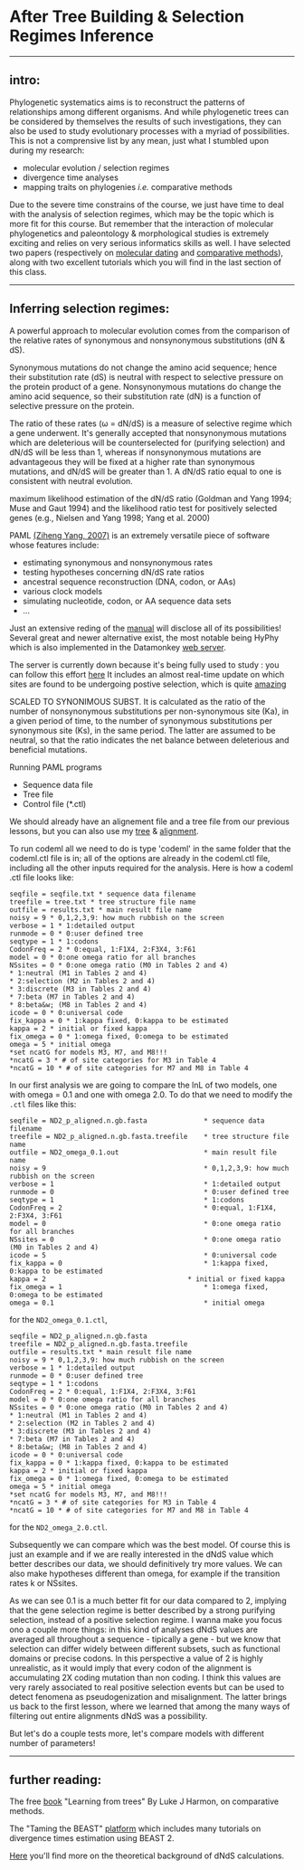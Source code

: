 # After Tree Building & Selection Regimes Inference



 
---




## intro: 

Phylogenetic systematics aims is to reconstruct the patterns of relationships among different organisms. 
And while phylogenetic trees can be considered by themselves the results of such investigations, they can also be
used to study evolutionary processes with a myriad of possibilities. This is not a comprensive list by any mean, 
just what I stumbled upon during my research:

* molecular evolution / selection regimes
* divergence time analyses
* mapping traits on phylogenies _i.e._ comparative methods

Due to the severe time constrains of the course, we just have time to deal with the analysis of selection regimes,
which may be the topic which is more fit for this course. But remember that the interaction of
molecular phylogenetics and paleontology & morphological studies is extremely exciting and
relies on very serious informatics skills as well. I have selected two papers (respectively on
[molecular dating](https://doi.org/10.1111/brv.12390) and [comparative methods]()), 
along with two excellent tutorials which you will find in the last section of this class.




---




## Inferring selection regimes: 

A powerful approach to molecular evolution comes from the comparison of 
the relative rates of synonymous and nonsynonymous substitutions (dN & dS).

Synonymous mutations do not change the amino acid sequence; hence their substitution rate (dS) is neutral 
with respect to selective pressure on the protein product of a gene.
Nonsynonymous mutations do change the amino acid sequence, so their substitution rate (dN) is a
function of selective pressure on the protein. 

The ratio of these rates (ω = dN/dS) is a measure of selective regime which a gene underwent. 
It's generally accepted that nonsynonymous mutations which are deleterious will be counterselected for
(purifying selection) and dN/dS will be less than 1, whereas if nonsynonymous mutations
are advantageous they will be fixed at a higher rate than synonymous mutations, and dN/dS will
be greater than 1. A dN/dS ratio equal to one is consistent with neutral evolution.


 maximum
likelihood estimation of the dN/dS ratio (Goldman and Yang 1994; Muse and Gaut 1994) and the
likelihood ratio test for positively selected genes (e.g., Nielsen and Yang 1998; Yang et al. 2000)



PAML [(Ziheng Yang, 2007)](https://academic.oup.com/mbe/article/24/8/1586/1103731) 
is an extremely versatile piece of software whose features include:

* estimating synonymous and nonsynonymous rates
* testing hypotheses concerning dN/dS rate ratios
* ancestral sequence reconstruction (DNA, codon, or AAs)
* various clock models
* simulating nucleotide, codon, or AA sequence data sets
* ...

Just an extensive reding of the [manual](http://abacus.gene.ucl.ac.uk/software/pamlDOC.pdf) will disclose all
of its possibilities! Several great and newer alternative exist, the most notable being HyPhy which is also
implemented in the Datamonkey [web server](https://www.datamonkey.org/).

The server is currently down because it's being fully used to study : you can follow this effort [here](http://covid19.datamonkey.org/)
It includes an almost real-time update on which sites are found to be undergoing postive selection, which is quite [amazing](http://covid19.datamonkey.org/2020/04/01/covid19-analysis/)


SCALED TO SYNONIMOUS SUBST.  It is calculated as the ratio of the number of nonsynonymous substitutions per non-synonymous site (Ka), in a given period of time, to the number of synonymous substitutions per synonymous site (Ks), in the same period. The latter are assumed to be neutral, so that the ratio indicates the net balance between deleterious and beneficial mutations. 


Running PAML programs
* Sequence data file
* Tree file
* Control file (*.ctl) 


We should already have an alignement file and a tree file from our previous lessons, 
but you can also use my [tree](https://github.com/for-giobbe/phy/blob/master/examples/ND2_p_aligned.n.gb.fasta.treefile) & [alignment](https://github.com/for-giobbe/phy/blob/master/examples/ND2_p_aligned.n.gb.fasta).

To run codeml all we need to do is type 'codeml' in the same folder that the codeml.ctl file is in;
all of the options are already in the codeml.ctl file, including all the other inputs required for the analysis. 
Here is how a codeml .ctl file looks like:

```
seqfile = seqfile.txt * sequence data filename
treefile = tree.txt * tree structure file name
outfile = results.txt * main result file name
noisy = 9 * 0,1,2,3,9: how much rubbish on the screen
verbose = 1 * 1:detailed output
runmode = 0 * 0:user defined tree
seqtype = 1 * 1:codons
CodonFreq = 2 * 0:equal, 1:F1X4, 2:F3X4, 3:F61
model = 0 * 0:one omega ratio for all branches
NSsites = 0 * 0:one omega ratio (M0 in Tables 2 and 4)
* 1:neutral (M1 in Tables 2 and 4)
* 2:selection (M2 in Tables 2 and 4)
* 3:discrete (M3 in Tables 2 and 4)
* 7:beta (M7 in Tables 2 and 4)
* 8:beta&w; (M8 in Tables 2 and 4)
icode = 0 * 0:universal code
fix_kappa = 0 * 1:kappa fixed, 0:kappa to be estimated
kappa = 2 * initial or fixed kappa
fix_omega = 0 * 1:omega fixed, 0:omega to be estimated
omega = 5 * initial omega
*set ncatG for models M3, M7, and M8!!!
*ncatG = 3 * # of site categories for M3 in Table 4
*ncatG = 10 * # of site categories for M7 and M8 in Table 4
 ```

In our first analysis we are going to compare the lnL of two models,
one with omega = 0.1 and one with omega 2.0. To do that we need to modify the ```.ctl``` files like this:


```
seqfile = ND2_p_aligned.n.gb.fasta				* sequence data filename
treefile = ND2_p_aligned.n.gb.fasta.treefile	* tree structure file name
outfile = ND2_omega_0.1.out						* main result file name
noisy = 9										* 0,1,2,3,9: how much rubbish on the screen
verbose = 1										* 1:detailed output
runmode = 0										* 0:user defined tree
seqtype = 1										* 1:codons
CodonFreq = 2									* 0:equal, 1:F1X4, 2:F3X4, 3:F61
model = 0										* 0:one omega ratio for all branches
NSsites = 0										* 0:one omega ratio (M0 in Tables 2 and 4)
icode = 5										* 0:universal code
fix_kappa = 0									* 1:kappa fixed, 0:kappa to be estimated
kappa = 2									* initial or fixed kappa
fix_omega = 1									* 1:omega fixed, 0:omega to be estimated
omega = 0.1 									* initial omega
```
 
for the ```ND2_omega_0.1.ctl```,
 
```
seqfile = ND2_p_aligned.n.gb.fasta
treefile = ND2_p_aligned.n.gb.fasta.treefile
outfile = results.txt * main result file name
noisy = 9 * 0,1,2,3,9: how much rubbish on the screen
verbose = 1 * 1:detailed output
runmode = 0 * 0:user defined tree
seqtype = 1 * 1:codons
CodonFreq = 2 * 0:equal, 1:F1X4, 2:F3X4, 3:F61
model = 0 * 0:one omega ratio for all branches
NSsites = 0 * 0:one omega ratio (M0 in Tables 2 and 4)
* 1:neutral (M1 in Tables 2 and 4)
* 2:selection (M2 in Tables 2 and 4)
* 3:discrete (M3 in Tables 2 and 4)
* 7:beta (M7 in Tables 2 and 4)
* 8:beta&w; (M8 in Tables 2 and 4)
icode = 0 * 0:universal code
fix_kappa = 0 * 1:kappa fixed, 0:kappa to be estimated
kappa = 2 * initial or fixed kappa
fix_omega = 0 * 1:omega fixed, 0:omega to be estimated
omega = 5 * initial omega
*set ncatG for models M3, M7, and M8!!!
*ncatG = 3 * # of site categories for M3 in Table 4
*ncatG = 10 * # of site categories for M7 and M8 in Table 4
```
 
for the ```ND2_omega_2.0.ctl```.


Subsequently we can compare which was the best model. Of course this is just an example and
if we are really interested in the dNdS value which better describes our data, we should definitively
try more values. We can also make hypotheses different than omega, for example if the 
transition rates k or NSsites.


As we can see 0.1 is a much better fit for our data compared to 2, implying that the gene selection regime 
is better described by a strong purifying selection, instead of a positive selection regime. I wanna make you
focus ono a couple more things: in this kind of analyses dNdS values are averaged all throughout a sequence -
tipically a gene - but we know that selection can differ widely between different subsets, such as
functional domains or precise codons. In this perspective a value of 2 is highly unrealistic, as it would 
imply that every codon of the alignment is accumulating 2X coding mutation than non coding. I think
this values are very rarely associated to real positive selection events but can be used to detect
fenomena as pseudogenization and misalignment. The latter brings us back to the first lesson, where 
we learned that among the many ways of filtering out entire alignments dNdS was a possibility.


But let's do a couple tests more, let's compare models with different number of parameters!





---




## further reading: 

The free [book](https://lukejharmon.github.io/pcm/) "Learning from trees" By Luke J Harmon, on comparative methods.

The "Taming the BEAST" [platform](https://taming-the-beast.org/) which includes many tutorials on divergence times estimation using BEAST 2.

[Here](http://evomicsorg.wpengine.netdna-cdn.com/wp-content/uploads/2011/08/bielawski_paml_review.pdf) you'll find more on the theoretical background of dNdS calculations. 